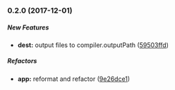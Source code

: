 ### 0.2.0 (2017-12-01)

##### New Features

* **dest:** output files to compiler.outputPath ([59503ffd](https://github.com/tvardy/svg-sprite-plugin-fork/commit/59503ffd58a1be9c223d20a032ea6e5b9ecec52e))

##### Refactors

* **app:** reformat and refactor ([9e26dce1](https://github.com/tvardy/svg-sprite-plugin-fork/commit/9e26dce1184e755b28c182e4ae0c0267d674de55))

